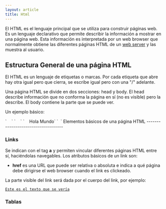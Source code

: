 ```yaml
---
layout: article
title: Html
---
```


El HTML es el lenguaje principal que se utiliza para construir páginas web. Es un lenguaje declarativo que permite describir la información a mostrar en una página web. Esta información es interpretada por un web browser que normalmente obtiene las diferentes páginas HTML de un [web server](web-server.html) y las muestra al usuario.

Estructura General de una página HTML
-------------------------------------

El HTML es un lenguaje de etiquetas o marcas. Por cada etiqueta que abre hay otra igual pero que cierra, se escribe igual pero con una "/" adelante.

Una página HTML se divide en dos secciones: head y body. El head describe información que no conforma la página en sí (no es visible) pero la describe. El body contiene la parte que se puede ver.

Un ejemplo básico:

<html>
<head>
`    `<meta http-equiv="Content-Type" content="text/html; charset=UTF-8" />
`    `

<title>
Hola Mundo!

</title>
</head>
<body>
`    Hola Mundo`
`  `

</body>
</html>
Elementos básicos de una página HTML
------------------------------------

### Links

Se indican con el tag **a** y permiten vincular diferentes páginas HTML entre sí, haciéndolas navegables. Los atributos básicos de un link son:

-   **href** es una URL que puede ser relativa o absoluta e indica a qué página debe dirigirse el web browser cuando el link es clickeado.

La parte visible del link será dada por el cuerpo del link, por ejemplo:

<a href="otraPag.html">`Este es el texto que se vería`</a>` `

### Tablas
